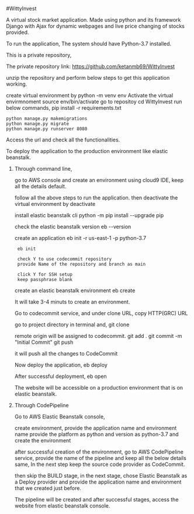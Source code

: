 #WittyInvest



A virtual stock market application. Made using python and its framework Django with Ajax for dynamic webpages and live price changing of stocks provided.

To run the application,
The system should have Python-3.7 installed.

This is a private repository,

The private repository link: https://github.com/ketanmb69/WittyInvest


unzip the repository and perform below steps to get this application working.

create virtual environment by 
    python -m venv env
Activate the virtual envirmnoment
    source env/bin/activate
go to repositoy
    cd WittyInvest
run below commands,
    pip install -r requirements.txt

    python manage.py makemigrations
    python manage.py migrate
    python manage.py runserver 8080

Access the url and check all the functionalities.

To deploy the application to the production environment like elastic beanstalk.

1. Through command line,

    go to AWS console and create an environment using cloud9 IDE, keep all the details default.

    follow all the above steps to run the application.
    then deactivate the virtual environment by
        deactivate
    
    install elastic beanstalk cli
        python -m pip install --upgrade pip
    
    check the elastic beanstalk version
        eb --version

    create an application
        eb init -r us-east-1 -p python-3.7 <applicationName>
        
        eb init

        check Y to use codecommit repository
        provide Name of the repository and branch as main

        click Y for SSH setup
        keep passphrase blank

    create an elastic beanstalk environment
        eb create <envName>

    It will take 3-4 minuts to create an environment.
    
    Go to codecommit service, and under clone URL,
    copy HTTP(GRC) URL

    go to project directory in terminal and,
        git clone <codecommitCopiedURL>

    remote origin will be assigned to codecommit.
        git add .
        git commit -m "Initial Commit"
        git push

    it will push all the changes to CodeCommit

    Now deploy the application,
        eb deploy

    After successful deployment,
        eb open

    The website will be accessible on a production environment that is on elastic beanstalk.

2. Through CodePipeline

    Go to AWS Elastic Beanstalk console,

    create environment,
    provide the application name and environment name
    provide the platform as python and version as python-3.7 and create the environment

    after successful creation of the environment,
    go to AWS CodePipeline service,
    provide the name of the pipeline and keep all the below details same,
    In the next step keep the source code provider as CodeCommit.

    then skip the BUILD stage,
    in the next stage,
    chose Elastic Beanstalk as a Deploy provider and provide the application name and environment that we created just before.

    The pipeline will be created and after successful stages, access the website from elastic beanstalk console.